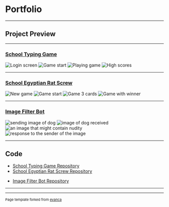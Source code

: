 # Portfolio

---

## Project Preview

---
### [School Typing Game](https://ebmoccela.github.io/school_typing_game)
<img alt="Login screen" src="images/TypingGame/Typing_Game_Login.png?raw=true"/>
<img alt="Game start" src="images/TypingGame/Typing_Game_Empty_Game.png?raw=true"/>
<img alt="Playing game" src="images/TypingGame/Typing_Game_Playing.png?raw=true"/>
<img alt="High scores" src="images/TypingGame/Typing_Game_Scores.png?raw=true"/>

---
### [School Egyptian Rat Screw](https://ebmoccela.github.io/egyptian_ratscrew)
<img alt="New game" src="images/EgyptianRatScrew/Connect_To_Ratscrew.png?raw=true"/>
<img alt="Game start" src="images/EgyptianRatScrew/Play_Card_Ratscrew.png?raw=true"/>
<img alt="Game 3 cards" src="images/EgyptianRatScrew/Face_Card_Condition_Ratscrew.png?raw=true"/>
<img alt="Game with winner" src="images/EgyptianRatScrew/Player_Won_Ratscrew.png?raw=true"/>

<!---
### [Birthday Messenger](https://ebmoccela.github.io/birthday_messenger)
<img alt="Calendar on Phone" src="images/birthday_images/Screenshot_20200506-121414_birthday_scheduler.jpg?raw=true"/>
<img alt="Time spinner" src="images/birthday_images/Screenshot_20200506-121454_birthday_scheduler.jpg?raw=true"/>
<img alt="Date with event, year 2020" src="images/birthday_images/Screenshot_20200506-121529_birthday_scheduler.jpg?raw=true"/>
<img alt="Same date, year 2021" src="images/birthday_images/Screenshot_20200506-121543_birthday_scheduler.jpg?raw=true"/>
<img alt="Text sent on day" src="images/birthday_images/Screenshot_20200506-122105_birthday_scheduler.jpeg?raw/true"/>--->

---
### [Image Filter Bot](https://ebmoccela.github.io/image_filter_bot)
<img alt="sending image of dog" src="images/image_filter_bot/image_posted.PNG?raw=true">
<img alt="image of dog received" src="images/image_filter_bot/send_image.PNG?raw=true">
<img alt="an image that might contain nudity" src="images/image_filter_bot/nude_image.png?raw=true">
<img alt="response to the sender of the image" src="images/image_filter_bot/response_to_delete.PNG?raw=true">


---

## Code

- [School Typing Game Repository](https://github.com/ebmoccela/School_Typing_Game)
- [School Egyptian Rat Screw Repository](https://github.com/GoatRydah/School_EgyptianRatscrew/tree/68c31993c3ef530b939f3f2b59ad9bf68c16af32)
<!---- [Birthday Messenger Repository](https://github.com/ebmoccela/birthday_messager)--->
- [Image Filter Bot Repository](https://github.com/ebmoccela/imagefilterbot)

---




---
<p style="font-size:11px">Page template forked from <a href="https://github.com/evanca/quick-portfolio">evanca</a></p>
<!-- Remove above link if you don't want to attibute -->
